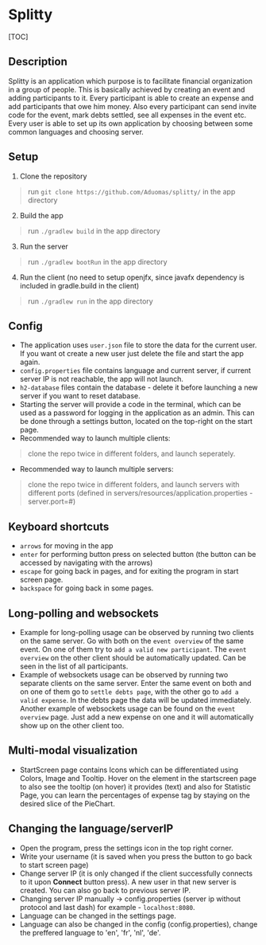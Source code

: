 # Splitty
[TOC]
## Description
Splitty is an application which purpose is to facilitate financial organization in a group of people. This is basically achieved by creating an event and adding participants to it. Every participant is able to create an expense and add participants that owe him money. Also every participant can send invite code for the event, mark debts settled, see all expenses in the event etc. Every user is able to set up its own application by choosing between some common languages and choosing server.
##  Setup
1. Clone the repository
> run `git clone https://github.com/Aduomas/splitty/` in the app directory

2. Build the app
> run `./gradlew build` in the app directory

3. Run the server
> run `./gradlew bootRun` in the app directory

4. Run the client (no need to setup openjfx, since javafx dependency is included in gradle.build in the client)
> run `./gradlew run` in the app directory

## Config

- The application uses `user.json` file to store the data for the current user. If you want ot create a new user just delete the file and start the app again.
- `config.properties` file contains language and current server, if current server IP is not reachable, the app will not launch.
- `h2-database` files contain the database - delete it before launching a new server if you want to reset database.
- Starting the server will provide a code in the terminal, which can be used as a password for logging in the application as an admin. This can be done through a settings button, located on the top-right on the start page.
- Recommended way to launch multiple clients:
> clone the repo twice in different folders, and launch seperately.
- Recommended way to launch multiple servers:
> clone the repo twice in different folders, and launch servers with different ports (defined in servers/resources/application.properties - server.port=#)

## Keyboard shortcuts
- `arrows` for moving in the app
- `enter` for performing button press on selected button (the button can be accessed by navigating with the arrows)
- `escape` for going back in pages, and for exiting the program in start screen page.
- `backspace` for going back in some pages.

## Long-polling and websockets
- Example for long-polling usage can be observed by running two clients on the same server. Go with both on the ``event overview`` of the same event. On one of them try to ``add a valid new participant``. The ``event overview`` on the other client should be automatically updated. Can be seen in the list of all participants.
- Example of websockets usage can be observed by running two separate clients on the same server. Enter the same event on both and on one of them go to ``settle debts page``, with the other go to ``add a valid expense``. In the debts page the data will be updated immediately. Another example of websockets usage can be found on the ``event overview`` page. Just add a new expense on one and it will automatically show up on the other client too.

## Multi-modal visualization
- StartScreen page contains Icons which can be differentiated using Colors, Image and Tooltip. Hover on the element in the startscreen page to also see the tooltip (on hover) it provides (text) and also for Statistic Page, you can learn the percentages of expense tag by staying on the desired slice of the PieChart.

## Changing the language/serverIP
- Open the program, press the settings icon in the top right corner.
- Write your username (it is saved when you press the button to go back to start screen page)
- Change server IP (it is only changed if the client successfully connects to it upon **Connect** button press). A new user in that new server is created. You can also go back to previous server IP.
- Changing server IP manually -> config.properties (server ip without protocol and last dash) for example - `localhost:8080`.
- Language can be changed in the settings page.
- Language can also be changed in the config (config.properties), change the preffered language to 'en', 'fr', 'nl', 'de'.
